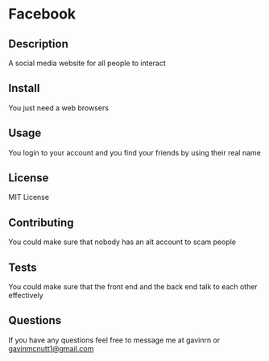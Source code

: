 # Facebook
## Description
A social media website for all people to interact
## Install
You just need a web browsers
## Usage
You login to your account and you find your friends by using their real name
## License
MIT License
## Contributing
You could make sure that nobody has an alt account to scam people
## Tests
You could make sure that the front end and the back end talk to each other effectively
## Questions
If you have any questions feel free to message me at gavinrn or gavinmcnutt1@gmail.com